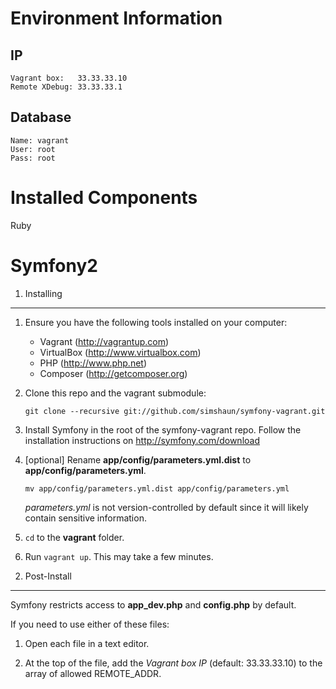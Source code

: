 Environment Information
========================

## IP

    Vagrant box:   33.33.33.10
    Remote XDebug: 33.33.33.1

## Database

    Name: vagrant
    User: root
    Pass: root


Installed Components
========================

Ruby


Symfony2
========================

1) Installing
----------------------------------

 1. Ensure you have the following tools installed on your computer:

     - Vagrant (http://vagrantup.com)
     - VirtualBox (http://www.virtualbox.com)
     - PHP (http://www.php.net)
     - Composer (http://getcomposer.org)

 2. Clone this repo and the vagrant submodule:

        git clone --recursive git://github.com/simshaun/symfony-vagrant.git

 3. Install Symfony in the root of the symfony-vagrant repo.
    Follow the installation instructions on http://symfony.com/download

 4. [optional] Rename **app/config/parameters.yml.dist** to **app/config/parameters.yml**.

        mv app/config/parameters.yml.dist app/config/parameters.yml

    *parameters.yml* is not version-controlled by default since
    it will likely contain sensitive information.

 5. `cd` to the **vagrant** folder.

 6. Run `vagrant up`. This may take a few minutes.


2) Post-Install
----------------------------------

Symfony restricts access to **app_dev.php** and **config.php** by default.

If you need to use either of these files:

 1. Open each file in a text editor.

 2. At the top of the file, add the *Vagrant box IP* (default: 33.33.33.10) to the
    array of allowed REMOTE_ADDR.
